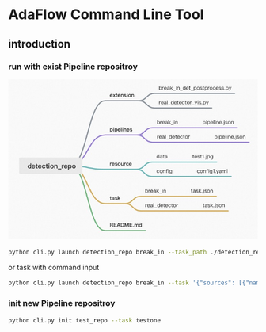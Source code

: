 # AdaFlow Command Line Tool
## introduction
### run with exist Pipeline repositroy
![detection_repo](pipeline_repo.jpg)
```bash
python cli.py launch detection_repo break_in --task_path ./detection_repo/task/break_in/task.json 
```
or task with command input
```bash
python cli.py launch detection_repo break_in --task '{"sources": [{"name": "src1", "type": "file", "location": "./detection_repo/resource/data/test_walker1.jpeg"}], "sinks": [{ "name": "sink1", "type": "file", "location": "./detection_repo/resource/data/break_walk_res.jpg"}]}' 
```

### init new Pipeline repositroy
```bash
python cli.py init test_repo --task testone
```
